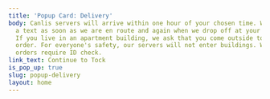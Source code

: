 ```yaml
---
title: 'Popup Card: Delivery'
body: Canlis servers will arrive within one hour of your chosen time. We’ll send you
  a text as soon as we are en route and again when we drop off at your address. <br><br>
  If you live in an apartment building, we ask that you come outside to pick up your
  order. For everyone's safety, our servers will not enter buildings. Wine or alcohol
  orders require ID check.
link_text: Continue to Tock
is_pop_up: true
slug: popup-delivery
layout: home
---
```


